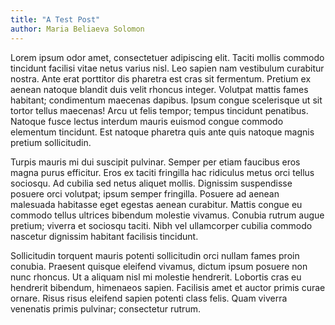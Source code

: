 ```yaml
---
title: "A Test Post"
author: Maria Beliaeva Solomon
---
```


Lorem ipsum odor amet, consectetuer adipiscing elit. Taciti mollis commodo tincidunt facilisi vitae netus varius nisl. Leo sapien nam vestibulum curabitur nostra. Ante erat porttitor dis pharetra est cras sit fermentum. Pretium ex aenean natoque blandit duis velit rhoncus integer. Volutpat mattis fames habitant; condimentum maecenas dapibus. Ipsum congue scelerisque ut sit tortor tellus maecenas! Arcu ut felis tempor; tempus tincidunt penatibus. Natoque fusce lectus interdum mauris euismod congue commodo elementum tincidunt. Est natoque pharetra quis ante quis natoque magnis pretium sollicitudin.

Turpis mauris mi dui suscipit pulvinar. Semper per etiam faucibus eros magna purus efficitur. Eros ex taciti fringilla hac ridiculus metus orci tellus sociosqu. Ad cubilia sed netus aliquet mollis. Dignissim suspendisse posuere orci volutpat; ipsum semper fringilla. Posuere ad aenean malesuada habitasse eget egestas aenean curabitur. Mattis congue eu commodo tellus ultrices bibendum molestie vivamus. Conubia rutrum augue pretium; viverra et sociosqu taciti. Nibh vel ullamcorper cubilia commodo nascetur dignissim habitant facilisis tincidunt.

Sollicitudin torquent mauris potenti sollicitudin orci nullam fames proin conubia. Praesent quisque eleifend vivamus, dictum ipsum posuere non nunc rhoncus. Ut a aliquam nisl mi molestie hendrerit. Lobortis cras eu hendrerit bibendum, himenaeos sapien. Facilisis amet et auctor primis curae ornare. Risus risus eleifend sapien potenti class felis. Quam viverra venenatis primis pulvinar; consectetur rutrum.